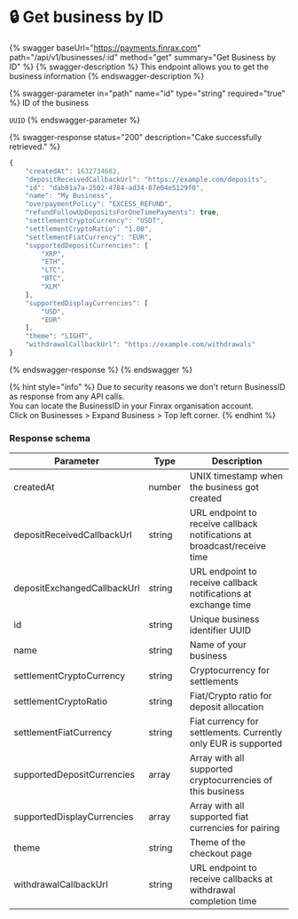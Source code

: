 # 🔒 Get business by ID

{% swagger baseUrl="https://payments.finrax.com" path="/api/v1/businesses/:id" method="get" summary="Get Business by ID" %}
{% swagger-description %}
This endpoint allows you to get the business information
{% endswagger-description %}

{% swagger-parameter in="path" name="id" type="string" required="true" %}
ID of the business 

`UUID`
{% endswagger-parameter %}

{% swagger-response status="200" description="Cake successfully retrieved." %}
```javascript
{
    "createdAt": 1632734682,
    "depositReceivedCallbackUrl": "https://example.com/deposits",
    "id": "dab81a7a-2502-4784-ad34-87e04e5129f0",
    "name": "My Business",
    "overpaymentPolicy": "EXCESS_REFUND",
    "refundFollowUpDepositsForOneTimePayments": true,
    "settlementCryptoCurrency": "USDT",
    "settlementCryptoRatio": "1.00",
    "settlementFiatCurrency": "EUR",
    "supportedDepositCurrencies": [
        "XRP",
        "ETH",
        "LTC",
        "BTC",
        "XLM"
    ],
    "supportedDisplayCurrencies": [
        "USD",
        "EUR"
    ],
    "theme": "LIGHT",
    "withdrawalCallbackUrl": "https://example.com/withdrawals"
}
```
{% endswagger-response %}
{% endswagger %}

{% hint style="info" %}
Due to security reasons we don't return BusinessID as response from any API calls.\
You can locate the BusinessID in your Finrax organisation account.\
Click on Businesses > Expand Business > Top left corner.
{% endhint %}

### Response schema

| Parameter                   | Type   | Description                                                              |
| --------------------------- | ------ | ------------------------------------------------------------------------ |
| createdAt                   | number | UNIX timestamp when the business got created                             |
| depositReceivedCallbackUrl  | string | URL endpoint to receive callback notifications at broadcast/receive time |
| depositExchangedCallbackUrl | string | URL endpoint to receive callback notifications at exchange time          |
| id                          | string | Unique business identifier UUID                                          |
| name                        | string | Name of your business                                                    |
| settlementCryptoCurrency    | string | Cryptocurrency for settlements                                           |
| settlementCryptoRatio       | string | Fiat/Crypto ratio for deposit allocation                                 |
| settlementFiatCurrency      | string | Fiat currency for settlements. Currently only EUR is supported           |
| supportedDepositCurrencies  | array  | Array with all supported cryptocurrencies of this business               |
| supportedDisplayCurrencies  | array  | Array with all supported fiat currencies for pairing                     |
| theme                       | string | Theme of the checkout page                                               |
| withdrawalCallbackUrl       | string | URL endpoint to receive callbacks at withdrawal completion time          |

